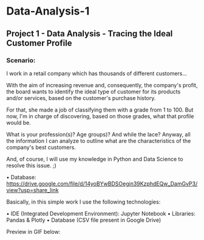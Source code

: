 # Data-Analysis-1
## Project 1 - Data Analysis - Tracing the Ideal Customer Profile

### Scenario:

I work in a retail company which has thousands of different customers...

With the aim of increasing revenue and, consequently, the company's profit, the board wants to identify the ideal type of customer for its products and/or services, based on the customer's purchase history.

For that, she made a job of classifying them with a grade from 1 to 100. But now, I'm in charge of discovering, based on those grades, what that profile would be.

What is your profession(s)? Age groups)? And while the lace? Anyway, all the information I can analyze to outline what are the characteristics of the company's best customers.

And, of course, I will use my knowledge in Python and Data Science to resolve this issue. ;)

• Database: https://drive.google.com/file/d/14yoBYwBDSOegin39KzphdEQw_DamGvP3/view?usp=share_link

Basically, in this simple work I use the following technologies:

• IDE (Integrated Development Environment): Jupyter Notebook
• Libraries: Pandas & Plotly
• Database (CSV file present in Google Drive)

Preview in GIF below:

